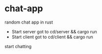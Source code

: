 # chat-app
random chat app in rust
- Start server got to cd/server && cargo run
- Start client got to cd/client && cargo run

start chatting
